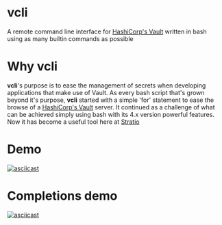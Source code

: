 # vcli
A remote command line interface for [HashiCorp's Vault](https://www.vaultproject.io/) written in bash using as many builtin commands as possible

# Why vcli
**vcli**'s purpose is to ease the management of secrets when developing applications that make use of Vault.
As every bash script that's grown beyond it's purpose, **vcli** started with a simple 'for' statement to ease the browse of a [HashiCorp's Vault](https://www.vaultproject.io/) server. It continued as a challenge of what can be achieved simply using bash with its 4.x version powerful features.
Now it has become a useful tool here at [Stratio](https://www.vaultproject.io/)

# Demo
[![asciicast](https://asciinema.org/a/2yHyoP9Q5myaEL04xbBOa4hRG.png)](https://asciinema.org/a/2yHyoP9Q5myaEL04xbBOa4hRG)

# Completions demo
[![asciicast](https://asciinema.org/a/SLlt4fnq14jvVbfFeEMGlDpNp.png)](https://asciinema.org/a/SLlt4fnq14jvVbfFeEMGlDpNp)